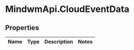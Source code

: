 # MindwmApi.CloudEventData

## Properties

Name | Type | Description | Notes
------------ | ------------- | ------------- | -------------


